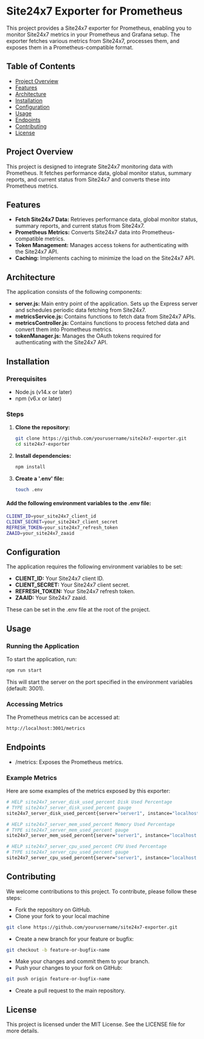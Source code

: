 # Site24x7 Exporter for Prometheus

This project provides a Site24x7 exporter for Prometheus, enabling you to monitor Site24x7 metrics in your Prometheus and Grafana setup. The exporter fetches various metrics from Site24x7, processes them, and exposes them in a Prometheus-compatible format.

## Table of Contents

- [Project Overview](#project-overview)
- [Features](#features)
- [Architecture](#architecture)
- [Installation](#installation)
- [Configuration](#configuration)
- [Usage](#usage)
- [Endpoints](#endpoints)
- [Contributing](#contributing)
- [License](#license)

## Project Overview

This project is designed to integrate Site24x7 monitoring data with Prometheus. It fetches performance data, global monitor status, summary reports, and current status from Site24x7 and converts these into Prometheus metrics.

## Features

- **Fetch Site24x7 Data:** Retrieves performance data, global monitor status, summary reports, and current status from Site24x7.
- **Prometheus Metrics:** Converts Site24x7 data into Prometheus-compatible metrics.
- **Token Management:** Manages access tokens for authenticating with the Site24x7 API.
- **Caching:** Implements caching to minimize the load on the Site24x7 API.

## Architecture

The application consists of the following components:

- **server.js:** Main entry point of the application. Sets up the Express server and schedules periodic data fetching from Site24x7.
- **metricsService.js:** Contains functions to fetch data from Site24x7 APIs.
- **metricsController.js:** Contains functions to process fetched data and convert them into Prometheus metrics.
- **tokenManager.js:** Manages the OAuth tokens required for authenticating with the Site24x7 API.

## Installation

### Prerequisites

- Node.js (v14.x or later)
- npm (v6.x or later)

### Steps

1. **Clone the repository:**
   ```bash
   git clone https://github.com/yourusername/site24x7-exporter.git
   cd site24x7-exporter
   ```

2. **Install dependencies:**
   ```bash
   npm install
   ```

3. **Create a '.env' file:**
   ```bash
   touch .env
   ```

#### Add the following environment variables to the .env file:
```bash
CLIENT_ID=your_site24x7_client_id
CLIENT_SECRET=your_site24x7_client_secret
REFRESH_TOKEN=your_site24x7_refresh_token
ZAAID=your_site24x7_zaaid
```

## Configuration

The application requires the following environment variables to be set:

- **CLIENT_ID:** Your Site24x7 client ID.
- **CLIENT_SECRET:** Your Site24x7 client secret.
- **REFRESH_TOKEN:** Your Site24x7 refresh token.
- **ZAAID:** Your Site24x7 zaaid.

These can be set in the .env file at the root of the project.


## Usage
### Running the Application
To start the application, run:
```bash
npm run start
```
This will start the server on the port specified in the environment variables (default: 3001).


### Accessing Metrics
The Prometheus metrics can be accessed at:
```bash
http://localhost:3001/metrics
```

## Endpoints
- /metrics: Exposes the Prometheus metrics.

### Example Metrics
Here are some examples of the metrics exposed by this exporter:
```bash
# HELP site24x7_server_disk_used_percent Disk Used Percentage
# TYPE site24x7_server_disk_used_percent gauge
site24x7_server_disk_used_percent{server="server1", instance="localhost:3001"} 55.4

# HELP site24x7_server_mem_used_percent Memory Used Percentage
# TYPE site24x7_server_mem_used_percent gauge
site24x7_server_mem_used_percent{server="server1", instance="localhost:3001"} 67.2

# HELP site24x7_server_cpu_used_percent CPU Used Percentage
# TYPE site24x7_server_cpu_used_percent gauge
site24x7_server_cpu_used_percent{server="server1", instance="localhost:3001"} 24.6
```

## Contributing
We welcome contributions to this project. To contribute, please follow these steps:

- Fork the repository on GitHub.
- Clone your fork to your local machine
```bash
git clone https://github.com/yourusername/site24x7-exporter.git
```
- Create a new branch for your feature or bugfix:
```bash
git checkout -b feature-or-bugfix-name
```
- Make your changes and commit them to your branch.
- Push your changes to your fork on GitHub:
```bash
git push origin feature-or-bugfix-name
```
- Create a pull request to the main repository.

## License
This project is licensed under the MIT License. See the LICENSE file for more details.
